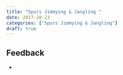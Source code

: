 ```yaml
---
title: "Spurs Jimmying & Jangling "
date: 2017-10-23
categories: ["Spurs Jimmying & Jangling"]
draft: true
---
```



## Feedback

*
